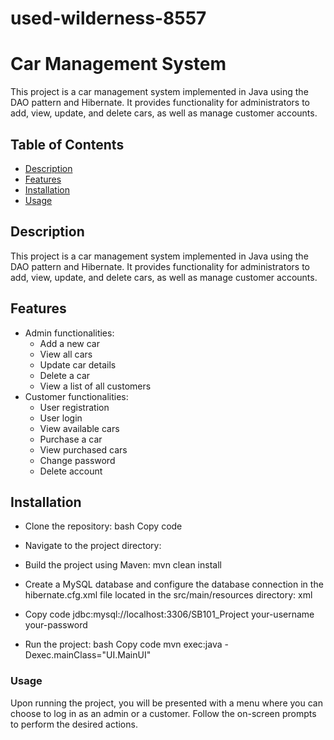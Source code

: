 # used-wilderness-8557

# Car Management System


This project is a car management system implemented in Java using the DAO pattern and Hibernate. It provides functionality for administrators to add, view, update, and delete cars, as well as manage customer accounts.

## Table of Contents

- [Description](#description)
- [Features](#features)
- [Installation](#Installation)
- [Usage](#usage)

## Description

This project is a car management system implemented in Java using the DAO pattern and Hibernate. It provides functionality for administrators to add, view, update, and delete cars, as well as manage customer accounts.

## Features
- Admin functionalities:
  - Add a new car
  - View all cars
  - Update car details
  - Delete a car
  - View a list of all customers
-  Customer functionalities:
    - User registration
    - User login
    - View available cars
    - Purchase a car
    - View purchased cars
    - Change password
    - Delete account

## Installation

- Clone the repository:
bash
Copy code

- Navigate to the project directory:

- Build the project using Maven:
mvn clean install

- Create a MySQL database and configure the database connection in the hibernate.cfg.xml file located in the src/main/resources directory:
xml
- Copy code
<property name="hibernate.connection.url">jdbc:mysql://localhost:3306/SB101_Project</property>
<property name="hibernate.connection.username">your-username</property>
<property name="hibernate.connection.password">your-password</property>
- Run the project:
bash
Copy code
mvn exec:java -Dexec.mainClass="UI.MainUI"

### Usage

Upon running the project, you will be presented with a menu where you can choose to log in as an admin or a customer. Follow the on-screen prompts to perform the desired actions.

